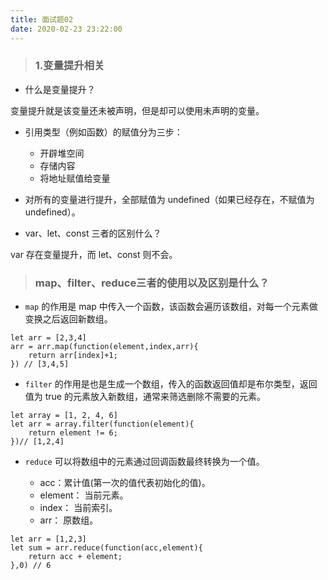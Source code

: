 ```yaml
---
title: 面试题02
date: 2020-02-23 23:22:00
---
```


> ### 1.变量提升相关

+ 什么是变量提升？

变量提升就是该变量还未被声明，但是却可以使用未声明的变量。

+ 引用类型（例如函数）的赋值分为三步：
  + 开辟堆空间
  + 存储内容
  + 将地址赋值给变量

+ 对所有的变量进行提升，全部赋值为 undefined（如果已经存在，不赋值为undefined）。

+ var、let、const 三者的区别什么？

var 存在变量提升，而 let、const 则不会。

> ### map、filter、reduce三者的使用以及区别是什么？

+ <code>map</code> 的作用是 map 中传入一个函数，该函数会遍历该数组，对每一个元素做变换之后返回新数组。
```
let arr = [2,3,4]
arr = arr.map(function(element,index,arr){
    return arr[index]+1;
}) // [3,4,5]
```

+ <code>filter</code> 的作用是也是生成一个数组，传入的函数返回值却是布尔类型，返回值为 true 的元素放入新数组，通常来筛选删除不需要的元素。
```
let array = [1, 2, 4, 6]
let arr = array.filter(function(element){
	return element != 6;
})// [1,2,4]
```

+ <code>reduce</code> 可以将数组中的元素通过回调函数最终转换为一个值。

  + acc：累计值(第一次的值代表初始化的值)。
  + element： 当前元素。
  + index： 当前索引。
  + arr： 原数组。
```
let arr = [1,2,3]
let sum = arr.reduce(function(acc,element){
    return acc + element;
},0) // 6
```

